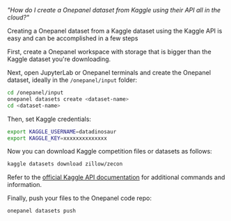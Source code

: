 *"How do I create a Onepanel dataset from Kaggle using their API all in the cloud?"*

Creating a Onepanel dataset from a Kaggle dataset using the Kaggle API is easy and can be accomplished in a few steps

First, create a Onepanel workspace with storage that is bigger than the Kaggle dataset you're downloading.

Next, open JupyterLab or Onepanel terminals and create the Onepanel dataset, ideally in the `/onepanel/input` folder:
```bash
cd /onepanel/input
onepanel datasets create <dataset-name>
cd <dataset-name>
```
Then, set Kaggle credentials:
```bash
export KAGGLE_USERNAME=datadinosaur
export KAGGLE_KEY=xxxxxxxxxxxxxx
```
Now you can download Kaggle competition files or datasets as follows:
```bash
kaggle datasets download zillow/zecon
```
Refer to the [official Kaggle API documentation](https://github.com/Kaggle/kaggle-api#commands) for additional commands and information.

Finally, push your files to the Onepanel code repo:
```bash
onepanel datasets push
```